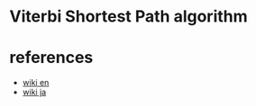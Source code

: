 # Viterbi Shortest Path algorithm



# references
- [wiki en](https://en.wikipedia.org/wiki/Viterbi_algorithm)
- [wiki ja](https://ja.wikipedia.org/wiki/%E3%83%93%E3%82%BF%E3%83%93%E3%82%A2%E3%83%AB%E3%82%B4%E3%83%AA%E3%82%BA%E3%83%A0)